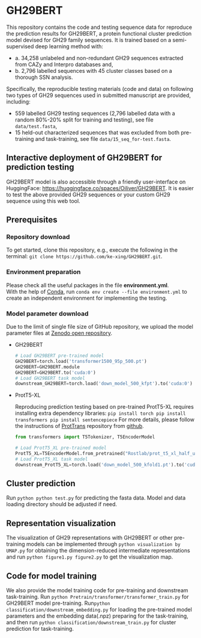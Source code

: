 # GH29BERT
This repository contains the code and testing sequence data for reproduce the prediction results for GH29BERT, a protein functional cluster prediction model devised for GH29 family sequences. It is trained based on a semi-supervised deep learning method with:
  - a. 34,258 unlabeled and non-redundant GH29 sequences extracted from CAZy and Interpro databases and,
  - b. 2,796 labelled sequences with 45 cluster classes based on a thorough SSN analysis.

Specifically, the reproducible testing materials (code and data) on following two types of GH29 sequences used in submitted manuscript are provided, including:
- 559 labelled GH29 testing sequences (2,796 labelled data with a random 80%-20% split for training and testing), see file `data/test.fasta`,
- 15 held-out characterized sequences that was excluded from both pre-training and task-training, see file `data/15_seq_for-test.fasta`.
## Interactive deployment of GH29BERT for prediction testing
GH29BERT model is also accessible through a friendly user-interface on HuggingFace: https://huggingface.co/spaces/Oiliver/GH29BERT. It is easier to test the above provided GH29 sequences or your custom GH29 sequence using this web tool.
## Prerequisites
### Repository download
To get started, clone this repository, e.g., execute the following in the terminal: `git clone https://github.com/ke-xing/GH29BERT.git`.
### Environment preparation
Please check all the useful packages in the file **environment.yml**.   
With the help of [Conda](https://docs.conda.io/projects/conda/en/stable/user-guide/getting-started.html), run `conda env create --file environment.yml` to create an independent environment for implementing the testing.
### Model parameter download
Due to the limit of single file size of GitHub repository, we upload the model parameter files at [Zenodo open repository](https://zenodo.org/records/10614689).
- GH29BERT
	```python
	# Load GH29BERT pre-trained model
	GH29BERT=torch.load('transformer1500_95p_500.pt')
	GH29BERT=GH29BERT.module
	GH29BERT=GH29BERT.to('cuda:0')
	# Load GH29BERT task model
	downstream_GH29BERT=torch.load('down_model_500_kfpt').to('cuda:0')
	```
- ProtT5-XL
	
	Reproducing prediction testing based on pre-trained ProtT5-XL requires installing extra dependency libraries:
	  ```
	  pip install torch
	  pip install transformers
	  pip install sentencepiece
	  ```
	For more details, please follow the instructions of [ProtTrans](https://ieeexplore.ieee.org/document/9477085) repository from [github](https://github.com/agemagician/ProtTrans/?tab=readme-ov-file).
	```python
	from transformers import T5Tokenizer, T5EncoderModel

	# Load ProtT5_XL pre-trained model
	ProtT5_XL=T5EncoderModel.from_pretrained("Rostlab/prot_t5_xl_half_uniref50-enc",cache_dir='./').to('cuda:0')
	# Load ProtT5_XL task model
	downstream_ProtT5_XL=torch.load('down_model_500_kfold1.pt').to('cuda:0')
	```
## Cluster prediction
Run `python python test.py` for predicting the fasta data. Model and data loading directory should be adjusted if need.
## Representation visualization
The visualization of GH29 representations with GH29BERT or other pre-training models can be implemented through `python visualization by UMAP.py` for obtaining the dimension-reduced intermediate representations and run `python figure1.py figure2.py` to get the visualization map.
## Code for model training
We also provide the model training code for pre-training  and downstream task-training. Run `python Pretrain/transformer/transformer_train.py` for GH29BERT model pre-training. Run`python classification/downstream_embedding.py` for loading the pre-trained model parameters and the embedding data(.npz) preparing for the task-training, and then run `python classification/downstream_train.py` for cluster prediction for task-training.